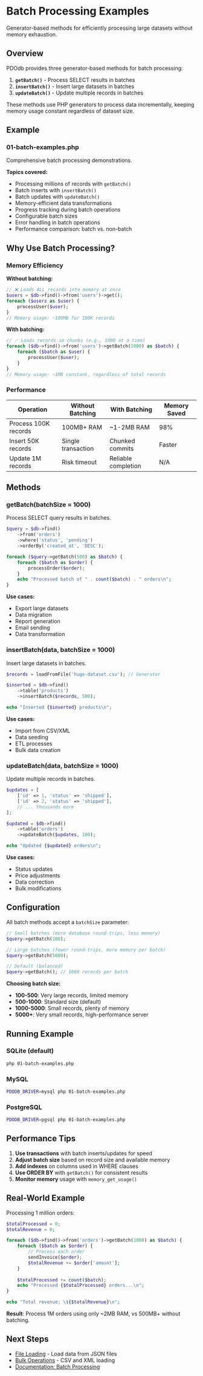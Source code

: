 # Batch Processing Examples

Generator-based methods for efficiently processing large datasets without memory exhaustion.

## Overview

PDOdb provides three generator-based methods for batch processing:

1. **`getBatch()`** - Process SELECT results in batches
2. **`insertBatch()`** - Insert large datasets in batches
3. **`updateBatch()`** - Update multiple records in batches

These methods use PHP generators to process data incrementally, keeping memory usage constant regardless of dataset size.

## Example

### 01-batch-examples.php
Comprehensive batch processing demonstrations.

**Topics covered:**
- Processing millions of records with `getBatch()`
- Batch inserts with `insertBatch()`
- Batch updates with `updateBatch()`
- Memory-efficient data transformations
- Progress tracking during batch operations
- Configurable batch sizes
- Error handling in batch operations
- Performance comparison: batch vs. non-batch

## Why Use Batch Processing?

### Memory Efficiency

**Without batching:**
```php
// ❌ Loads ALL records into memory at once
$users = $db->find()->from('users')->get();
foreach ($users as $user) {
    processUser($user);
}
// Memory usage: ~100MB for 100K records
```

**With batching:**
```php
// ✅ Loads records in chunks (e.g., 1000 at a time)
foreach ($db->find()->from('users')->getBatch(1000) as $batch) {
    foreach ($batch as $user) {
        processUser($user);
    }
}
// Memory usage: ~1MB constant, regardless of total records
```

### Performance

| Operation | Without Batching | With Batching | Memory Saved |
|-----------|------------------|---------------|--------------|
| Process 100K records | 100MB+ RAM | ~1-2MB RAM | 98% |
| Insert 50K records | Single transaction | Chunked commits | Faster |
| Update 1M records | Risk timeout | Reliable completion | N/A |

## Methods

### getBatch(batchSize = 1000)

Process SELECT query results in batches.

```php
$query = $db->find()
    ->from('orders')
    ->where('status', 'pending')
    ->orderBy('created_at', 'DESC');

foreach ($query->getBatch(500) as $batch) {
    foreach ($batch as $order) {
        processOrder($order);
    }
    echo "Processed batch of " . count($batch) . " orders\n";
}
```

**Use cases:**
- Export large datasets
- Data migration
- Report generation
- Email sending
- Data transformation

### insertBatch(data, batchSize = 1000)

Insert large datasets in batches.

```php
$records = loadFromFile('huge-dataset.csv'); // Generator

$inserted = $db->find()
    ->table('products')
    ->insertBatch($records, 500);

echo "Inserted {$inserted} products\n";
```

**Use cases:**
- Import from CSV/XML
- Data seeding
- ETL processes
- Bulk data creation

### updateBatch(data, batchSize = 1000)

Update multiple records in batches.

```php
$updates = [
    ['id' => 1, 'status' => 'shipped'],
    ['id' => 2, 'status' => 'shipped'],
    // ... thousands more
];

$updated = $db->find()
    ->table('orders')
    ->updateBatch($updates, 100);

echo "Updated {$updated} orders\n";
```

**Use cases:**
- Status updates
- Price adjustments
- Data correction
- Bulk modifications

## Configuration

All batch methods accept a `batchSize` parameter:

```php
// Small batches (more database round-trips, less memory)
$query->getBatch(100);

// Large batches (fewer round-trips, more memory per batch)
$query->getBatch(5000);

// Default (balanced)
$query->getBatch(); // 1000 records per batch
```

**Choosing batch size:**
- **100-500**: Very large records, limited memory
- **500-1000**: Standard size (default)
- **1000-5000**: Small records, plenty of memory
- **5000+**: Very small records, high-performance server

## Running Example

### SQLite (default)
```bash
php 01-batch-examples.php
```

### MySQL
```bash
PDODB_DRIVER=mysql php 01-batch-examples.php
```

### PostgreSQL
```bash
PDODB_DRIVER=pgsql php 01-batch-examples.php
```

## Performance Tips

1. **Use transactions** with batch inserts/updates for speed
2. **Adjust batch size** based on record size and available memory
3. **Add indexes** on columns used in WHERE clauses
4. **Use ORDER BY** with `getBatch()` for consistent results
5. **Monitor memory** usage with `memory_get_usage()`

## Real-World Example

Processing 1 million orders:

```php
$totalProcessed = 0;
$totalRevenue = 0;

foreach ($db->find()->from('orders')->getBatch(1000) as $batch) {
    foreach ($batch as $order) {
        // Process each order
        sendInvoice($order);
        $totalRevenue += $order['amount'];
    }
    
    $totalProcessed += count($batch);
    echo "Processed {$totalProcessed} orders...\n";
}

echo "Total revenue: \${$totalRevenue}\n";
```

**Result**: Process 1M orders using only ~2MB RAM, vs 500MB+ without batching.

## Next Steps

- [File Loading](../05-file-loading/) - Load data from JSON files
- [Bulk Operations](../03-advanced/02-bulk-operations.php) - CSV and XML loading
- [Documentation: Batch Processing](../../documentation/05-advanced-features/batch-processing.md)

